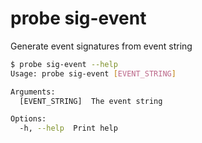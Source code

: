 # probe sig-event

Generate event signatures from event string

```bash
$ probe sig-event --help
Usage: probe sig-event [EVENT_STRING]

Arguments:
  [EVENT_STRING]  The event string

Options:
  -h, --help  Print help
```